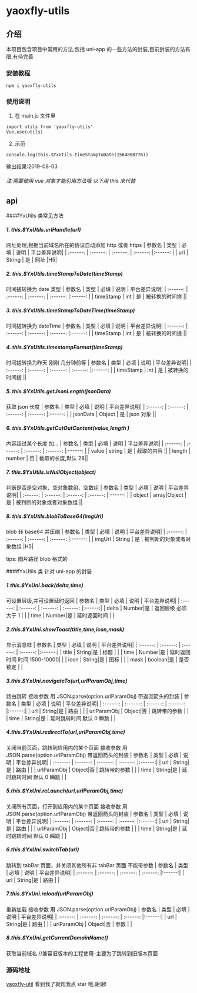 # yaoxfly-utils

## 介绍

本项目包含项目中常用的方法,包括 uni-app 的一些方法的封装,目前封装的方法有限,有待完善

### 安装教程

```
npm i yaoxfly-utils
```

### 使用说明

1. 在 main.js 文件里

```
import utils from 'yaoxfly-utils'
Vue.use(utils)
```

2. 示范

```
console.log(this.$YxUtils.timeStampToDate(1564808776))
```

输出结果:2019-08-03

###### 注:需要使用 vue 对象才能引用方法哦 以下用 this 来代替

## api

####YxUtils 类常见方法

##### 1. this.\$YxUtils.urlHandle(url)

网址处理,根据当前域名所在的协议自动添加 http 或者 https
| 参数名 | 类型 | 必填 | 说明 | 平台差异说明|
| :------: | :------: | :------: | :------: |:------: |
| url | String | 是 | 网址 |H5|

##### 2. this.\$YxUtils.timeStampToDate(timeStamp)

时间搓转换为 date 类型
| 参数名 | 类型 | 必填 | 说明 | 平台差异说明|
| :------: | :------: | :------: | :------: |:------: |
| timeStamp | int | 是 | 被转换的时间搓 ||

##### 3. this.\$YxUtils.timeStampToDateTime(timeStamp)

时间搓转换为 dateTime
| 参数名 | 类型 | 必填 | 说明 | 平台差异说明|
| :------: | :------: | :------: | :------: |:------: |
| timeStamp | int | 是 | 被转换的时间搓 ||

##### 4. this.\$YxUtils.timestampFormat(timeStamp)

时间搓转换为昨天 刚刚 几分钟前等
| 参数名 | 类型 | 必填 | 说明 | 平台差异说明|
| :------: | :------: | :------: | :------: |:------: |
| timeStamp | int | 是 | 被转换的时间搓 ||

##### 5. this.\$YxUtils.getJsonLength(jsonData)

获取 json 长度
| 参数名 | 类型 | 必填 | 说明 | 平台差异说明|
| :------: | :------: | :------: | :------: |:------: |
| jsonData | Object | 是 | json 对象 ||

##### 6. this.\$YxUtils.getCutOutContent(value,length )

内容超过某个长度 加...
| 参数名 | 类型 | 必填 | 说明 | 平台差异说明|
| :------: | :------: | :------: | :------: |:------: |
| value | string | 是 | 截取的内容 ||
| length | number | 否 | 截取的长度,默认 28||

##### 7. this.\$YxUtils.isNullObject(object)

判断是否是空对象、空对象数组、空数组
| 参数名 | 类型 | 必填 | 说明 | 平台差异说明|
| :------: | :------: | :------: | :------: |:------: |
| object | array|Object | 是 | 被判断的对象或者对象数组 ||

##### 8. this.\$YxUtils.blobToBase64(imgUrl)

blob 转 base64 并压缩
| 参数名 | 类型 | 必填 | 说明 | 平台差异说明|
| :------: | :------: | :------: | :------: |:------: |
| imgUrl | String | 是 | 被判断的对象或者对象数组 |H5|

tips: 图片路径 blob 格式的

####YxUtils 类 针对 uni-app 的封装

##### 1.this.\$YxUni.back(delta,time)

可设置层级,并可设置延时返回
| 参数名 | 类型 | 必填 | 说明 | 平台差异说明|
| :------: | :------: | :------: | :------: |:------:|
| delta | Number|是 | 返回层级 必须大于 1 | |
| time | Number|是 | 延时返回时间 | |

##### 2.this.\$YxUni.showToast(title,time,icon,mask)

显示消息框
| 参数名 | 类型 | 必填 | 说明 | 平台差异说明|
| :------: | :------: | :------: | :------: |:------:|
| title | String|是 | 标题 | |
| time | Number|是 | 延时返回时间 时间 1500-10000| |
| icon | String|是 | 图标 | |
| mask | boolean|是 | 是否锁定 | |

##### 3.this.\$YxUni.navigateTo(url,urlParamObj,time)

路由跳转 接收参数 用 JSON.parse(option.urlParamObj) 带返回箭头的封装
| 参数名 | 类型 | 必填 | 说明 | 平台差异说明|
| :------: | :------: | :------: | :------: |:------:|
| url | String|是 | 路由 | |
| urlParamObj | Object|否 | 跳转带的参数 | |
| time | String|是 | 延时跳转时间 默认 0 瞬跳 | |

##### 4.this.\$YxUni.redirectTo(url,urlParamObj,time)

关闭当前页面，跳转到应用内的某个页面 接收参数 用 JSON.parse(option.urlParamObj) 带返回箭头的封装
| 参数名 | 类型 | 必填 | 说明 | 平台差异说明|
| :------: | :------: | :------: | :------: |:------:|
| url | String|是 | 路由 | |
| urlParamObj | Object|否 | 跳转带的参数 | |
| time | String|是 | 延时跳转时间 默认 0 瞬跳 | |

##### 5.this.\$YxUni.reLaunch(url,urlParamObj,time)

关闭所有页面，打开到应用内的某个页面 接收参数 用 JSON.parse(option.urlParamObj) 带返回箭头的封装
| 参数名 | 类型 | 必填 | 说明 | 平台差异说明|
| :------: | :------: | :------: | :------: |:------:|
| url | String|是 | 路由 | |
| urlParamObj | Object|否 | 跳转带的参数 | |
| time | String|是 | 延时跳转时间 默认 0 瞬跳 | |

##### 6.this.\$YxUni.switchTab(url)

跳转到 tabBar 页面，并关闭其他所有非 tabBar 页面 不能带参数
| 参数名 | 类型 | 必填 | 说明 | 平台差异说明|
| :------: | :------: | :------: | :------: |:------:|
| url | String|是 | 路由 | |

##### 7.this.\$YxUni.reload(urlParamObj)

重新加载 接收参数 用 JSON.parse(option.urlParamObj)
| 参数名 | 类型 | 必填 | 说明 | 平台差异说明|
| :------: | :------: | :------: | :------: |:------:|
| url | String|是 | 路由 | |
| urlParamObj | Object|否 | 参数 | |

##### 8.this.\$YxUni.getCurrentDomainName()

获取当前域名 //兼容旧版本的工程使用-主要为了跳转到旧版本页面

### 源码地址

[yaoxfly-util](https://gitee.com/yaoxfly/yaoxfly-utils) 看到我了就帮我点 star 哦,谢谢!

